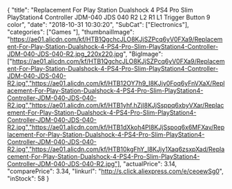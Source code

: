 {
	"title": "Replacement For Play Station Dualshock 4 PS4 Pro Slim PlayStation4 Controller JDM-040 JDS 040 R2 L2 R1 L1 Trigger Button 9 color",
	"date": "2018-10-31 10:30:20",
	"SubCat": ["Electronics"],
	"categories": ["Games "],
	"thumbnailImage": "https://ae01.alicdn.com/kf/HTB1QgchcJLO8KJjSZPcq6yV0FXa9/Replacement-For-Play-Station-Dualshock-4-PS4-Pro-Slim-PlayStation4-Controller-JDM-040-JDS-040-R2.jpg_220x220.jpg",
	"BigImage": ["https://ae01.alicdn.com/kf/HTB1QgchcJLO8KJjSZPcq6yV0FXa9/Replacement-For-Play-Station-Dualshock-4-PS4-Pro-Slim-PlayStation4-Controller-JDM-040-JDS-040-R2.jpg","https://ae01.alicdn.com/kf/HTB12OY7h9_I8KJjy0Foq6yFnVXaX/Replacement-For-Play-Station-Dualshock-4-PS4-Pro-Slim-PlayStation4-Controller-JDM-040-JDS-040-R2.jpg","https://ae01.alicdn.com/kf/HTB1yhf.hZjI8KJjSsppq6xbyVXar/Replacement-For-Play-Station-Dualshock-4-PS4-Pro-Slim-PlayStation4-Controller-JDM-040-JDS-040-R2.jpg","https://ae01.alicdn.com/kf/HTB1dXkoh4PI8KJjSspoq6x6MFXav/Replacement-For-Play-Station-Dualshock-4-PS4-Pro-Slim-PlayStation4-Controller-JDM-040-JDS-040-R2.jpg","https://ae01.alicdn.com/kf/HTB10kgFhY_I8KJjy1Xaq6zsxpXad/Replacement-For-Play-Station-Dualshock-4-PS4-Pro-Slim-PlayStation4-Controller-JDM-040-JDS-040-R2.jpg"],
	"actualPrice": 3.14,
	"comparePrice": 3.34,
	"linkurl": "http://s.click.aliexpress.com/e/ceoewSg0",
	"inStock": 58
}
